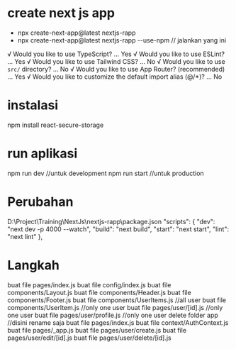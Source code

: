 # create next js app
- npx create-next-app@latest nextjs-rapp
- npx create-next-app@latest nextjs-rapp --use-npm // jalankan yang ini

√ Would you like to use TypeScript? ... Yes
√ Would you like to use ESLint? ... Yes
√ Would you like to use Tailwind CSS? ... No
√ Would you like to use `src/` directory? ... No
√ Would you like to use App Router? (recommended) ... Yes
√ Would you like to customize the default import alias (@/*)? ... No

# instalasi
npm install react-secure-storage

# run aplikasi
npm run dev //untuk development
npm run start //untuk production

# Perubahan
D:\Project\Training\NextJs\nextjs-rapp\package.json
"scripts": {
"dev": "next dev -p 4000 --watch",
"build": "next build",
"start": "next start",
"lint": "next lint"
},

# Langkah
buat file pages/index.js
buat file config/index.js
buat file components/Layout.js
buat file components/Header.js
buat file components/Footer.js
buat file components/UserItems.js //all user
buat file components/UserItem.js //only one user
buat file pages/user/[id].js //only one user
buat file pages/user/profile.js //only one user
delete folder app //disini rename saja
buat file pages/index.js
buat file context/AuthContext.js
buat file pages/_app.js
buat file pages/user/create.js
buat file pages/user/edit/[id].js
buat file pages/user/delete/[id].js